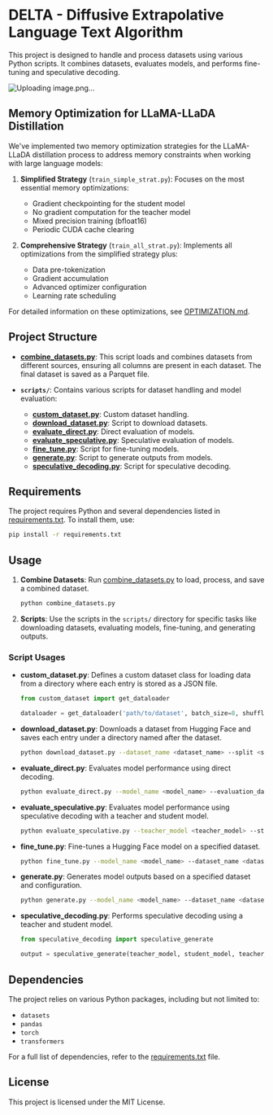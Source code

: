 # DELTA - Diffusive Extrapolative Language Text Algorithm

This project is designed to handle and process datasets using various Python scripts. It combines datasets, evaluates models, and performs fine-tuning and speculative decoding.

![Uploading image.png…]()

## Memory Optimization for LLaMA-LLaDA Distillation

We've implemented two memory optimization strategies for the LLaMA-LLaDA distillation process to address memory constraints when working with large language models:

1. **Simplified Strategy** (`train_simple_strat.py`): Focuses on the most essential memory optimizations:
   - Gradient checkpointing for the student model
   - No gradient computation for the teacher model
   - Mixed precision training (bfloat16)
   - Periodic CUDA cache clearing

2. **Comprehensive Strategy** (`train_all_strat.py`): Implements all optimizations from the simplified strategy plus:
   - Data pre-tokenization
   - Gradient accumulation
   - Advanced optimizer configuration
   - Learning rate scheduling

For detailed information on these optimizations, see [OPTIMIZATION.md](OPTIMIZATION.md).
  
## Project Structure

- **[combine_datasets.py](cci:7://file:///home/savnkk/infra_gpu_hack/combine_datasets.py:0:0-0:0)**: This script loads and combines datasets from different sources, ensuring all columns are present in each dataset. The final dataset is saved as a Parquet file.
  
- **`scripts/`**: Contains various scripts for dataset handling and model evaluation:
  - **[custom_dataset.py](cci:7://file:///home/savnkk/infra_gpu_hack/scripts/custom_dataset.py:0:0-0:0)**: Custom dataset handling.
  - **[download_dataset.py](cci:7://file:///home/savnkk/infra_gpu_hack/scripts/download_dataset.py:0:0-0:0)**: Script to download datasets.
  - **[evaluate_direct.py](cci:7://file:///home/savnkk/infra_gpu_hack/scripts/evaluate_direct.py:0:0-0:0)**: Direct evaluation of models.
  - **[evaluate_speculative.py](cci:7://file:///home/savnkk/infra_gpu_hack/scripts/evaluate_speculative.py:0:0-0:0)**: Speculative evaluation of models.
  - **[fine_tune.py](cci:7://file:///home/savnkk/infra_gpu_hack/scripts/fine_tune.py:0:0-0:0)**: Script for fine-tuning models.
  - **[generate.py](cci:7://file:///home/savnkk/infra_gpu_hack/scripts/generate.py:0:0-0:0)**: Script to generate outputs from models.
  - **[speculative_decoding.py](cci:7://file:///home/savnkk/infra_gpu_hack/scripts/speculative_decoding.py:0:0-0:0)**: Script for speculative decoding.

## Requirements

The project requires Python and several dependencies listed in [requirements.txt](cci:7://file:///home/savnkk/infra_gpu_hack/requirements.txt:0:0-0:0). To install them, use:

```bash
pip install -r requirements.txt
```

## Usage

1. **Combine Datasets**: Run [combine_datasets.py](cci:7://file:///home/savnkk/infra_gpu_hack/combine_datasets.py:0:0-0:0) to load, process, and save a combined dataset.
   ```bash
   python combine_datasets.py
   ```

2. **Scripts**: Use the scripts in the `scripts/` directory for specific tasks like downloading datasets, evaluating models, fine-tuning, and generating outputs.

### Script Usages

- **custom_dataset.py**: Defines a custom dataset class for loading data from a directory where each entry is stored as a JSON file.
  ```python
  from custom_dataset import get_dataloader

  dataloader = get_dataloader('path/to/dataset', batch_size=8, shuffle=True)
  ```

- **download_dataset.py**: Downloads a dataset from Hugging Face and saves each entry under a directory named after the dataset.
  ```bash
  python download_dataset.py --dataset_name <dataset_name> --split <split> --save_dir <save_directory>
  ```

- **evaluate_direct.py**: Evaluates model performance using direct decoding.
  ```bash
  python evaluate_direct.py --model_name <model_name> --evaluation_dataset <evaluation_dataset> --max_length <max_length>
  ```

- **evaluate_speculative.py**: Evaluates model performance using speculative decoding with a teacher and student model.
  ```bash
  python evaluate_speculative.py --teacher_model <teacher_model> --student_model <student_model> --evaluation_dataset <evaluation_dataset> --max_length <max_length> --speculative_steps <speculative_steps>
  ```

- **fine_tune.py**: Fine-tunes a Hugging Face model on a specified dataset.
  ```bash
  python fine_tune.py --model_name <model_name> --dataset_name <dataset_name> --fine_tuned_model_name <fine_tuned_model_name> --batch_size <batch_size> --learning_rate <learning_rate> --num_train_epochs <num_train_epochs> --max_length <max_length> --checkpoint <checkpoint>
  ```

- **generate.py**: Generates model outputs based on a specified dataset and configuration.
  ```bash
  python generate.py --model_name <model_name> --dataset_name <dataset_name> --batch_size <batch_size> --config <config> --max_length <max_length>
  ```

- **speculative_decoding.py**: Performs speculative decoding using a teacher and student model.
  ```python
  from speculative_decoding import speculative_generate

  output = speculative_generate(teacher_model, student_model, teacher_tokenizer, student_tokenizer, input_text, max_length=50, speculative_steps=3)
  ```

## Dependencies

The project relies on various Python packages, including but not limited to:
- `datasets`
- `pandas`
- `torch`
- `transformers`

For a full list of dependencies, refer to the [requirements.txt](cci:7://file:///home/savnkk/infra_gpu_hack/requirements.txt:0:0-0:0) file.

## License

This project is licensed under the MIT License.
